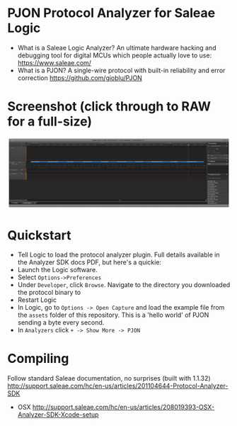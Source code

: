 # PJON Protocol Analyzer for Saleae Logic
- What is a Saleae Logic Analyzer? An ultimate hardware hacking and debugging tool for digital MCUs which people actually love to use: https://www.saleae.com/
- What is a PJON? A single-wire protocol with built-in reliability and error correction https://github.com/gioblu/PJON

# Screenshot (click through to RAW for a full-size)
![Overview Screenshot](/assets/screenshot_overview.png)

# Quickstart
- Tell Logic to load the protocol analyzer plugin. Full details available in the Analyzer SDK docs PDF, but here's a quickie:
 - Launch the Logic software.
 - Select `Options->Preferences`
 - Under `Developer`, click `Browse`. Navigate to the directory you downloaded the protocol binary to
 - Restart Logic
- In Logic, go to `Options -> Open Capture` and load the example file from the `assets` folder of this repository. This is a 'hello world' of PJON sending a byte every second.
- In `Analyzers` click `+ -> Show More -> PJON`

# Compiling
Follow standard Saleae documentation, no surprises (built with 1.1.32) http://support.saleae.com/hc/en-us/articles/201104644-Protocol-Analyzer-SDK
- OSX http://support.saleae.com/hc/en-us/articles/208019393-OSX-Analyzer-SDK-Xcode-setup
